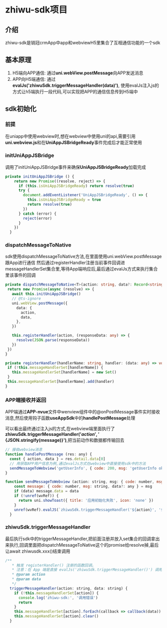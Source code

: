 # zhiwu-sdk项目

## 介绍
zhiwu-sdk是销冠crmApp中app和webviewH5里集合了互相通信功能的一个sdk

## 基本原理

1. H5端向APP通信: 通过**uni.webView.postMessage**向APP发送消息
2. APP向H5端通信: 通过**evalJs('zhiwuSdk.triggerMessageHandler(data)')**, 使用evalJs注入js的方式让h5端执行一段代码,可以实现把APP的通信信息传到H5端中

## sdk初始化

### 前提
在uniapp中使用webview时,想在webview中使用uni的api,需要引用**uni.webview.js**和在**UniAppJSBridgeReady**事件完成后才能正常使用

### initUniAppJSBridge
调用了initUniAppJSBridge事件来确保**UniAppJSBridgeReady**加载完成
```js
private initUniAppJSBridge () {
    return new Promise((resolve, reject) => {
      if (this.isUniAppJSBridgeReady) return resolve(true)
      try {
        document.addEventListener('UniAppJSBridgeReady', () => {
          this.isUniAppJSBridgeReady = true
          return resolve(true)
        })
      } catch (error) {
        reject(error)
      }
    })
  }
```

### dispatchMessageToNative
sdk使用dispatchMessageToNative方法,在里面使用uni.webView.postMessage跟App进行通信
然后通过registerHandler注册当前事件回调进messageHandlerSet集合里,等待App端响应后,最后通过evalJs方式来执行集合里该事件的回调
```ts
private dispatchMessageToNative<T>(action: string, data?: Record<string, any>): Promise<{ code: number, msg: string, data?: T }> {
 return new Promise(async (resolve) => {
   await this.initUniAppJSBridge()
   // @ts-ignore
   uni.webView.postMessage({
     data: {
       action, 
       data,
     },
   })

   this.registerHandler(action, (responseData: any) => {
     resolve(JSON.parse(responseData))
   })
 })
}

private registerHandler(handlerName: string, handler: (data: any) => void) {
 if (!this.messageHandlerSet[handlerName]) {
   this.messageHandlerSet[handlerName] = new Set()
 }
 this.messageHandlerSet[handlerName].add(handler)
}
```

### APP端接收并返回
APP端通过**APP-nvue**文件中wenview组件中的@onPostMessage事件实时接收消息,然后使用钩子函数**useAppSdk**中的**handlePostMessage**处理

可以看出最终通过注入js的方式,在webview端里面执行了**zhiwuSdk.triggerMessageHandler('${action}', '${JSON.stringify(message)}')**,把当前动作和数据都传输回去
```js
// 接收webview消息
function handlePostMessage (res: any) {
  const { action, data } = res.detail.data[0]
  // 用获取APP用户信息为例,通过evalJs方式在webview中直接使用sdk中的方法
  sendMessageToWebview('getUserInfo', { code: 200, msg: 'getUserInfo ok' }, { userInfo })
}

function sendMessageToWebview (action: string, msg: { code: number, msg: string }, data?: any) {
    const message: { code: number, msg: string, data?: any } = msg
    if (data) message.data = data
    if (!unref(wvRef)) {
      return uni.showToast({ title: '应用初始化失败', icon: 'none' })
    }
    unref(wvRef).evalJS(`zhiwuSdk.triggerMessageHandler('${action}', '${JSON.stringify(message)}')`)
  }
```

### zhiwuSdk.triggerMessageHandler
最后执行sdk中的triggerMessageHandler,把前面注册并放入set集合的回调拿出来执行,回调里面把dispatchMessageToNative这个的promise给resolve掉,最后让await zhiwusdk.xxx()结束调用
```js
/**
   * 触发 registerHandler() 注册的函数回调。
   * 注意：在 App 端是直接 evalJs('zhiwuSdk.triggerMessageHandler()') 调用此函数
   * @param action
   * @param data
   */
  triggerMessageHandler(action: string, data: string) {
    if (!this.messageHandlerSet[action]) {
      console.log('zhiwu-sdk:', '调用错误')
      return
    }
    this.messageHandlerSet[action].forEach(callback => callback(data))
    this.messageHandlerSet[action].clear()
  }
```